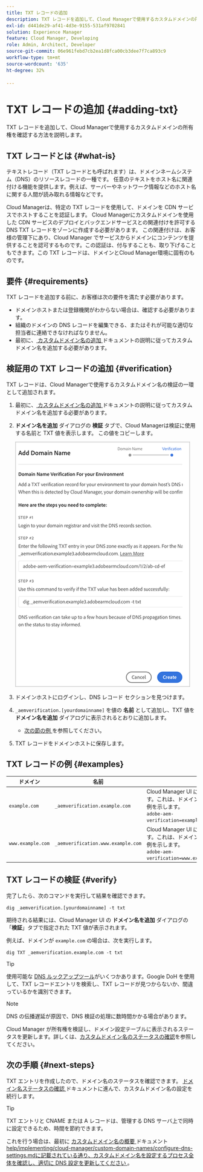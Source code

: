 ```yaml
---
title: TXT レコードの追加
description: TXT レコードを追加して、Cloud Managerで使用するカスタムドメインの所有権を確認する方法を説明します。
exl-id: d441de29-af41-4d3e-9155-531af9702841
solution: Experience Manager
feature: Cloud Manager, Developing
role: Admin, Architect, Developer
source-git-commit: 06e961febd7cb2ea1d8fca00cb3dee7f7ca893c9
workflow-type: tm+mt
source-wordcount: '635'
ht-degree: 32%

---
```



# TXT レコードの追加 {#adding-txt}

TXT レコードを追加して、Cloud Managerで使用するカスタムドメインの所有権を確認する方法を説明します。

## TXT レコードとは {#what-is}

テキストレコード（TXT レコードとも呼ばれます）は、ドメインネームシステム（DNS）のリソースレコードの一種です。 任意のテキストをホスト名に関連付ける機能を提供します。例えば、サーバーやネットワーク情報などのホスト名に関する人間が読み取れる情報などです。

Cloud Managerは、特定の TXT レコードを使用して、ドメインを CDN サービスでホストすることを認証します。 Cloud Managerにカスタムドメインを使用した CDN サービスのデプロイとバックエンドサービスとの関連付けを許可する DNS TXT レコードをゾーンに作成する必要があります。 この関連付けは、お客様の管理下にあり、Cloud Manager でサービスからドメインにコンテンツを提供することを認可するものです。この認証は、付与することも、取り下げることもできます。この TXT レコードは、ドメインとCloud Manager環境に固有のものです。

## 要件 {#requirements}

TXT レコードを追加する前に、お客様は次の要件を満たす必要があります。

* ドメインホストまたは登録機関がわからない場合は、確認する必要があります。
* 組織のドメインの DNS レコードを編集できる、またはそれが可能な適切な担当者に連絡できなければなりません。
* 最初に、[ カスタムドメイン名の追加 ](/help/implementing/cloud-manager/custom-domain-names/add-custom-domain-name.md) ドキュメントの説明に従ってカスタムドメイン名を追加する必要があります。

## 検証用の TXT レコードの追加 {#verification}

TXT レコードは、Cloud Managerで使用するカスタムドメイン名の検証の一環として追加されます。

1. 最初に、[ カスタムドメイン名の追加 ](/help/implementing/cloud-manager/custom-domain-names/add-custom-domain-name.md) ドキュメントの説明に従ってカスタムドメイン名を追加する必要があります。

1. **ドメイン名を追加** ダイアログの **検証** タブで、Cloud Managerは検証に使用する名前と TXT 値を表示します。 この値をコピーします。

   ![ドメイン名の検証](/help/implementing/cloud-manager/assets/cdn/cdn-create6.png)

1. ドメインホストにログインし、DNS レコード セクションを見つけます。

1. `_aemverification.[yourdomainname]` を値の **名前** として追加し、TXT 値を **ドメイン名を追加** ダイアログに表示されるとおりに追加します。

   * [ 次の節の例 ](#examples) を参照してください。

1. TXT レコードをドメインホストに保存します。

## TXT レコードの例 {#examples}

| ドメイン | 名前 | TXT 値 |
|--- |--- |---|
| `example.com` | `_aemverification.example.com` | Cloud Manager UI に表示された値全体をコピーします。これは、ドメインと環境に固有のものです。次に例を示します。<br>`adobe-aem-verification=example.com/[program]/[env]/..*` |
| `www.example.com` | `_aemverification.www.example.com` | Cloud Manager UI に表示された値全体をコピーします。これは、ドメインと環境に固有のものです。次に例を示します。<br>`adobe-aem-verification=www.example.com/[program]/[env]/..*` |

## TXT レコードの検証 {#verify}

完了したら、次のコマンドを実行して結果を確認できます。

```shell
dig _aemverification.[yourdomainname] -t txt
```

期待される結果には、Cloud Manager UI の **ドメイン名を追加** ダイアログの「**検証**」タブで指定された TXT 値が表示されます。

例えば、ドメインが `example.com` の場合は、次を実行します。

```shell
dig TXT _aemverification.example.com -t txt
```

>[!TIP]
>
>使用可能な [DNS ルックアップツール](https://www.ultratools.com/tools/dnsLookup)がいくつかあります。Google DoH を使用して、TXT レコードエントリを検索し、TXT レコードが見つからないか、間違っているかを識別できます。

>[!NOTE]
>
>DNS の伝播遅延が原因で、DNS 検証の処理に数時間かかる場合があります。
>
>Cloud Manager が所有権を検証し、ドメイン設定テーブルに表示されるステータスを更新します。詳しくは、[カスタムドメイン名のステータスの確認](/help/implementing/cloud-manager/custom-domain-names/check-domain-name-status.md)を参照してください。

## 次の手順 {#next-steps}

TXT エントリを作成したので、ドメイン名のステータスを確認できます。 [ ドメイン名ステータスの確認 ](/help/implementing/cloud-manager/custom-domain-names/check-domain-name-status.md) ドキュメントに進んで、カスタムドメイン名の設定を続行します。

>[!TIP]
>
>TXT エントリと CNAME または A レコードは、管理する DNS サーバ上で同時に設定できるため、時間を節約できます。
>
>これを行う場合は、最初に [ カスタムドメイン名の概要 ](/help/implementing/cloud-manager/custom-domain-names/introduction.md) ドキュメント [help/implementing/cloud-manager/custom-domain-names/configure-dns-settings.mdに記載されている通り、カスタムドメイン名を設定するプロセス全体を確認し、適切に DNS 設定を更新してください ](/help/implementing/cloud-manager/custom-domain-names/configure-dns-settings.md)。